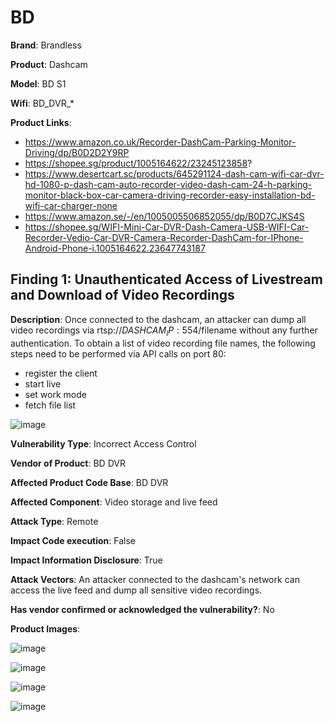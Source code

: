 # BD

**Brand**: Brandless

**Product**: Dashcam

**Model**: BD S1

**Wifi**: BD_DVR_*

**Product Links**:
 - https://www.amazon.co.uk/Recorder-DashCam-Parking-Monitor-Driving/dp/B0D2D2Y9RP
 - https://shopee.sg/product/1005164622/23245123858?
 - https://www.desertcart.sc/products/645291124-dash-cam-wifi-car-dvr-hd-1080-p-dash-cam-auto-recorder-video-dash-cam-24-h-parking-monitor-black-box-car-camera-driving-recorder-easy-installation-bd-wifi-car-charger-none
 - https://www.amazon.se/-/en/1005005506852055/dp/B0D7CJKS4S
 - https://shopee.sg/WIFI-Mini-Car-DVR-Dash-Camera-USB-WIFI-Car-Recorder-Vedio-Car-DVR-Camera-Recorder-DashCam-for-IPhone-Android-Phone-i.1005164622.23647743187

## Finding 1: Unauthenticated Access of Livestream and Download of Video Recordings

**Description**: Once connected to the dashcam, an attacker can dump all video recordings via rtsp://$DASHCAM_IP:554/$filename without any further authentication. To obtain a list of video recording file names, the following steps need to be performed via API calls on port 80:

 - register the client
 - start live
 - set work mode
 - fetch file list
   
![image](https://github.com/user-attachments/assets/e05867ca-9a5b-4251-bc3b-ab06938157ed)


**Vulnerability Type**: Incorrect Access Control

**Vendor of Product**: BD DVR

**Affected Product Code Base**: BD DVR

**Affected Component**: Video storage and live feed

**Attack Type**: Remote

**Impact Code execution**: False

**Impact Information Disclosure**: True

**Attack Vectors**: An attacker connected to the dashcam's network can access the live feed and dump all sensitive video recordings.

**Has vendor confirmed or acknowledged the vulnerability?**: No


**Product Images**:

![image](https://github.com/user-attachments/assets/be297e7b-0f09-45d9-b8b2-010e4eb23c4b)

![image](https://github.com/user-attachments/assets/c346147f-6177-4ba5-9716-2e4bb1cedda0)

![image](https://github.com/user-attachments/assets/fb3c6c65-2166-4373-a4c3-99e3b54c142e)

![image](https://github.com/user-attachments/assets/1060600b-791d-408e-b3ed-73a20c383840)


